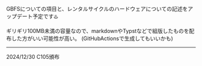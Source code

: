 GBFSについての項目と、レンタルサイクルのハードウェアについての記述をアップデート予定です♨️

ギリギリ100MB未満の容量なので、markdownやTypstなどで組版したものを配布した方がいい可能性が高い。
(GitHubActionsで生成してもいいかも)

---
2024/12/30 C105頒布